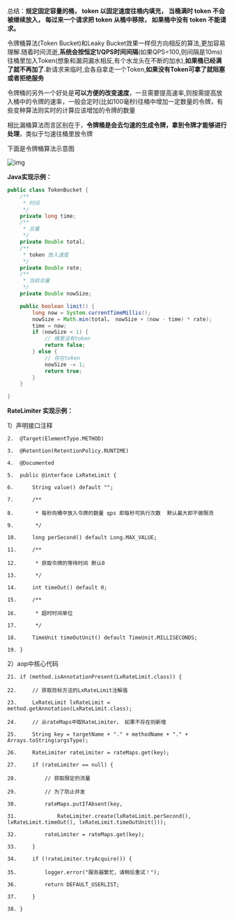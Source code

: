 总结：**规定固定容量的桶， token 以固定速度往桶内填充， 当桶满时 token 不会被继续放入， 每过来一个请求把 token 从桶中移除， 如果桶中没有 token 不能请求。**



令牌桶算法(Token Bucket)和Leaky Bucket效果一样但方向相反的算法,更加容易理解.随着时间流逝,**系统会按恒定1/QPS时间间隔**(如果QPS=100,则间隔是10ms)往桶里加入Token(想象和漏洞漏水相反,有个水龙头在不断的加水),**如果桶已经满了就不再加了**.新请求来临时,会各自拿走一个Token,**如果没有Token可拿了就阻塞或者拒绝服务**

令牌桶的另外一个好处是**可以方便的改变速度**，一旦需要提高速率,则按需提高放入桶中的令牌的速率，一般会定时(比如100毫秒)往桶中增加一定数量的令牌，有些变种算法则实时的计算应该增加的令牌的数量

相比漏桶算法而言区别在于，**令牌桶是会去匀速的生成令牌，拿到令牌才能够进行处理**，类似于匀速往桶里放令牌



下面是令牌桶算法示意图

![img](http://pcc.huitogo.club/3f83fa47f4d0099d820472cfe8b3e111)



**Java实现示例：**

```java
public class TokenBucket {
    /**
     * 时间
     */
    private long time;
    /**
     * 总量
     */
    private Double total;
    /**
     * token 放入速度
     */
    private Double rate;
    /**
     * 当前总量
     */
    private Double nowSize;

    public boolean limit() {
        long now = System.currentTimeMillis();
        nowSize = Math.min(total， nowSize + (now - time) * rate);
        time = now;
        if (nowSize < 1) {
            // 桶里没有token
            return false;
        } else {
            // 存在token
            nowSize -= 1;
            return true;
        }
    }

}
```



**RateLimiter 实现示例：**

1）声明接口注释

```
2.  @Target(ElementType.METHOD)  

3.  @Retention(RetentionPolicy.RUNTIME)  

4.  @Documented  

5.  public @interface LxRateLimit {  

6.      String value() default "";  

7.      /** 

8.       * 每秒向桶中放入令牌的数量 qps 即每秒可执行次数  默认最大即不做限流 

9.       */  

10.     long perSecond() default Long.MAX_VALUE;  

11.     /** 

12.      * 获取令牌的等待时间 默认0 

13.      */  

14.     int timeOut() default 0;  

15.     /** 

16.      * 超时时间单位 

17.      */  

18.     TimeUnit timeOutUnit() default TimeUnit.MILLISECONDS;  

19. }  
```



2）aop中核心代码

```
21. if (method.isAnnotationPresent(LxRateLimit.class)) {  

22.     // 获取目标方法的LxRateLimit注解值  

23.     LxRateLimit lxRateLimit = method.getAnnotation(LxRateLimit.class);  

24.     // 从rateMaps中取RateLimiter， 如果不存在则新增  

25.     String key = targetName + "." + methodName + "." + Arrays.toString(argsType);  

26.     RateLimiter rateLimiter = rateMaps.get(key);  

27.     if (rateLimiter == null) {  

28.         // 获取限定的流量  

29.         // 为了防止并发  

30.         rateMaps.putIfAbsent(key,  

31.             RateLimiter.create(lxRateLimit.perSecond(), lxRateLimit.timeOut(), lxRateLimit.timeOutUnit()));  

32.         rateLimiter = rateMaps.get(key);  

33.     }  

34.     if (!rateLimiter.tryAcquire()) {  

35.         logger.error("服务器繁忙，请稍后重试！");  

36.         return DEFAULT_USERLIST;  

37.     }  

38. }  
```


